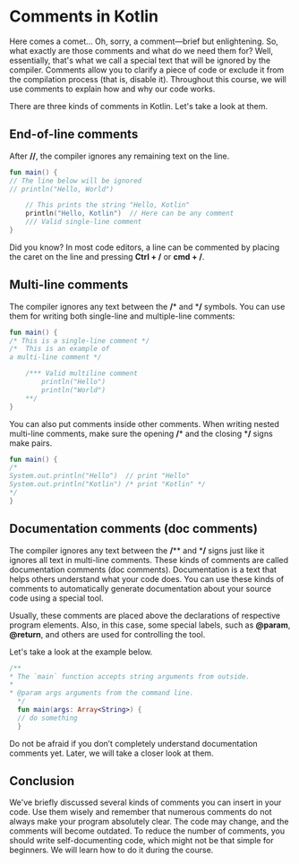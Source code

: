 # Comments in Kotlin
Here comes a comet... Oh, sorry, a comment—brief but enlightening. So, what exactly are those comments and what do we need them for? Well, essentially, that's what we call a special text that will be ignored by the compiler. Comments allow you to clarify a piece of code or exclude it from the compilation process (that is, disable it). Throughout this course, we will use comments to explain how and why our code works.

There are three kinds of comments in Kotlin. Let's take a look at them.

## End-of-line comments
After **//**, the compiler ignores any remaining text on the line.

```kotlin
fun main() {
// The line below will be ignored
// println("Hello, World")

    // This prints the string "Hello, Kotlin"
    println("Hello, Kotlin")  // Here can be any comment
    /// Valid single-line comment
}
```
Did you know? In most code editors, a line can be commented by placing the caret on the line and pressing **Ctrl + /** or **cmd + /**.

## Multi-line comments
The compiler ignores any text between the **/*** and ***/** symbols. You can use them for writing both single-line and multiple-line comments:

```kotlin
fun main() {
/* This is a single-line comment */
/*  This is an example of
a multi-line comment */

    /*** Valid multiline comment
        println("Hello")
        println("World")
    **/
}
```
You can also put comments inside other comments. When writing nested multi-line comments, make sure the opening **/*** and the closing ***/** signs make pairs.

```kotlin
fun main() {
/*
System.out.println("Hello")  // print "Hello"
System.out.println("Kotlin") /* print "Kotlin" */
*/
}
```
## Documentation comments (doc comments)
The compiler ignores any text between the **/**** and ***/** signs just like it ignores all text in multi-line comments. These kinds of comments are called documentation comments (doc comments). Documentation is a text that helps others understand what your code does. You can use these kinds of comments to automatically generate documentation about your source code using a special tool.

Usually, these comments are placed above the declarations of respective program elements. Also, in this case, some special labels, such as **@param**, **@return**, and others are used for controlling the tool.

Let's take a look at the example below.

```kotlin
/**
* The `main` function accepts string arguments from outside.
*
* @param args arguments from the command line.
  */
  fun main(args: Array<String>) {
  // do something
  }
```
  Do not be afraid if you don’t completely understand documentation comments yet. Later, we will take a closer look at them.

## Conclusion
We've briefly discussed several kinds of comments you can insert in your code. Use them wisely and remember that numerous comments do not always make your program absolutely clear. The code may change, and the comments will become outdated. To reduce the number of comments, you should write self-documenting code, which might not be that simple for beginners. We will learn how to do it during the course.